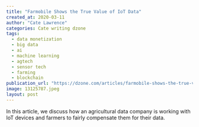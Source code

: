 ```yaml
---
title: "Farmobile Shows the True Value of IoT Data"
created_at: 2020-03-11
author: "Cate Lawrence"
categories: Cate writing dzone
tags: 
  - data monetization
  - big data
  - ai
  - machine learning
  - agtech
  - sensor tech
  - farming
  - blockchain
publication_url: "https://dzone.com/articles/farmobile-shows-the-true-value-of-iot-data-with-th"
image: 13125787.jpeg
layout: post
---
```

In this article, we discuss how an agricultural data company is working with IoT devices and farmers to fairly compensate them for their data.

